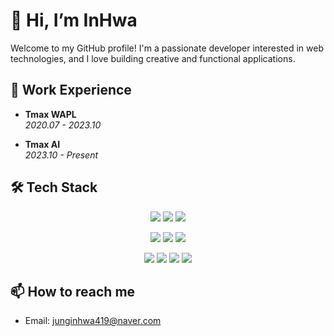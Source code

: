 # 👋 Hi, I’m InHwa

Welcome to my GitHub profile! I'm a passionate developer interested in web technologies, and I love building creative and functional applications.

## 💼 Work Experience

- **Tmax WAPL**  
  _2020.07 - 2023.10_  


- **Tmax AI**  
  _2023.10 - Present_  


## 🛠 Tech Stack

<p align="center">
  <!-- Frontend -->
  <img src="https://img.shields.io/badge/HTML5-E34F26?style=flat&logo=html5&logoColor=white" />
  <img src="https://img.shields.io/badge/CSS3-1572B6?style=flat&logo=css3&logoColor=white" />
  <img src="https://img.shields.io/badge/styled--components-DB7093?style=flat&logo=styled-components&logoColor=white" />
</p>

<p align="center">
  <!-- Languages -->
  <img src="https://img.shields.io/badge/TypeScript-007ACC?style=flat&logo=typescript&logoColor=white" />
  <img src="https://img.shields.io/badge/JavaScript-F7DF1E?style=flat&logo=javascript&logoColor=black" />
  <img src="https://img.shields.io/badge/Python-3776AB?style=flat&logo=python&logoColor=white" />
</p>

<p align="center">
  <!-- Frameworks -->
  <img src="https://img.shields.io/badge/React-61DAFB?style=flat&logo=react&logoColor=black" />
  <img src="https://img.shields.io/badge/React_Native-20232A?style=flat&logo=react&logoColor=61DAFB" />
  <img src="https://img.shields.io/badge/Recoil-3578E5?style=flat&logo=recoil&logoColor=white" />
  <img src="https://img.shields.io/badge/Mobx-FF9955?style=flat&logo=mobx&logoColor=white" />
</p>

## 📫 How to reach me
- Email: junginhwa419@naver.com

